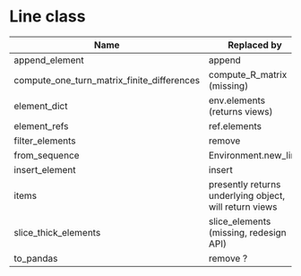 
# Line class

| Name | Replaced by |
|------|--------------|
| append_element | append |
| compute_one_turn_matrix_finite_differences | compute_R_matrix (missing) |
| element_dict | env.elements (returns views) |
| element_refs | ref.elements |
| filter_elements | remove |
| from_sequence | Environment.new_line |
| insert_element | insert |
| items | presently returns underlying object, will return views |
| slice_thick_elements | slice_elements (missing, redesign API) |
| to_pandas | remove ? |
